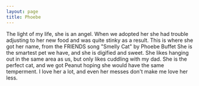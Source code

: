```yaml
---
layout: page
title: Phoebe
---
```


The light of my life, she is an angel.
When we adopted her she had trouble adjusting to her new food and was quite stinky as a result. This is where she got her name, from the FRIENDS song "Smelly Cat" by Phoebe Buffet
She is the smartest pet we have, and she is digified and sweet. 
She likes hanging out in the same area as us, but only likes cuddling with my dad.
She is the perfect cat, and we got Peanut hoping she would have the same temperment.
I love her a lot, and even her messes don't make me love her less.
